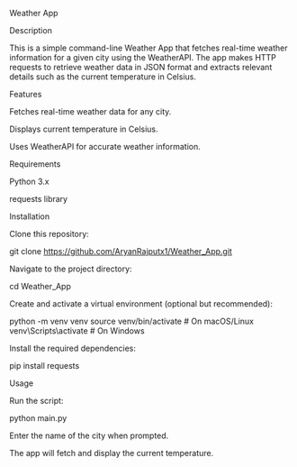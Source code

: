 Weather App

Description

This is a simple command-line Weather App that fetches real-time weather information for a given city using the WeatherAPI. The app makes HTTP requests to retrieve weather data in JSON format and extracts relevant details such as the current temperature in Celsius.

Features

Fetches real-time weather data for any city.

Displays current temperature in Celsius.

Uses WeatherAPI for accurate weather information.

Requirements

Python 3.x

requests library

Installation

Clone this repository:

git clone https://github.com/AryanRajputx1/Weather_App.git

Navigate to the project directory:

cd Weather_App

Create and activate a virtual environment (optional but recommended):

python -m venv venv
source venv/bin/activate  # On macOS/Linux
venv\Scripts\activate  # On Windows

Install the required dependencies:

pip install requests

Usage

Run the script:

python main.py

Enter the name of the city when prompted.

The app will fetch and display the current temperature.
